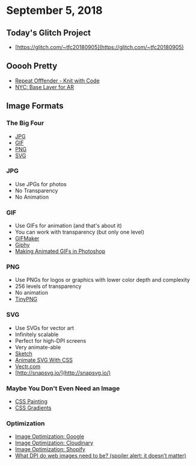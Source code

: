 # September 5, 2018

## Today's Glitch Project

- [https://glitch.com/~tfc20180905](https://glitch.com/~tfc20180905)

## Ooooh Pretty

- [Repeat Offfender - Knit with Code](https://twitter.com/RepeatOfffender)
- [NYC: Base Layer for AR](https://twitter.com/cbcb2000/status/1034784920089055232)

## Image Formats

### The Big Four

- [JPG](https://en.wikipedia.org/wiki/JPEG)
- [GIF](https://en.wikipedia.org/wiki/GIF)
- [PNG](https://en.wikipedia.org/wiki/Portable_Network_Graphics)
- [SVG](https://en.wikipedia.org/wiki/Scalable_Vector_Graphics)

### JPG

- Use JPGs for photos
- No Transparency
- No Animation

### GIF

- Use GIFs for animation (and that's about it)
- You can work with transparency (but only one level)
- [GIFMaker](http://gifmaker.me/)
- [Giphy](https://giphy.com/create/gifmaker)
- [Making Animated GIFs in Photoshop](https://blog.hubspot.com/marketing/how-to-create-animated-gif-quick-tip-ht)

### PNG

- Use PNGs for logos or graphics with lower color depth and complexity
- 256 levels of transparency
- No animation
- [TinyPNG](https://tinypng.com/)

### SVG

- Use SVGs for vector art
- Infinitely scalable
- Perfect for high-DPI screens
- Very animate-able
- [Sketch](https://www.sketchapp.com/)
- [Animate SVG With CSS](https://jonsuh.com/blog/animate-svg-with-css/)
- [Vectr.com](https://vectr.com/)
- [http://snapsvg.io/](http://snapsvg.io/)

### Maybe You Don't Even Need an Image

- [CSS Painting](https://github.com/cyanharlow/purecss-francine)
- [CSS Gradients](https://cssgradient.io/)

### Optimization

- [Image Optimization: Google](https://developers.google.com/web/fundamentals/performance/optimizing-content-efficiency/image-optimization)
- [Image Optimization: Cloudinary](https://cloudinary.com/documentation/image_optimization)
- [Image Optimization: Shopify](https://www.shopify.com/blog/7412852-10-must-know-image-optimization-tips)
- [What DPI do web images need to be? (spoiler alert: it doesn’t matter)](https://daraskolnick.com/image-dpi-web/)
